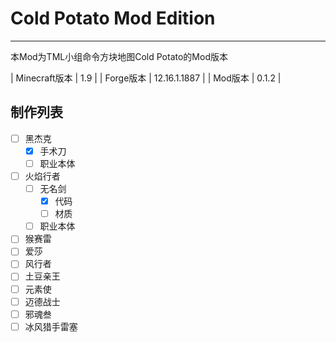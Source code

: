 # Cold Potato Mod Edition
________________________________________________
本Mod为TML小组命令方块地图Cold Potato的Mod版本

| Minecraft版本 | 1.9 |
| Forge版本 | 12.16.1.1887 |
| Mod版本 | 0.1.2 |

制作列表
------------
- [ ] 黑杰克
	- [x] 手术刀
	- [ ] 职业本体
- [ ] 火焰行者
	- [ ] 无名剑 
		- [x] 代码
		- [ ] 材质
	- [ ] 职业本体
- [ ] 猴赛雷
- [ ] 爱莎
- [ ] 风行者
- [ ] 土豆亲王
- [ ] 元素使
- [ ] 迈德战士
- [ ] 邪魂叁
- [ ] 冰风猎手雷塞

